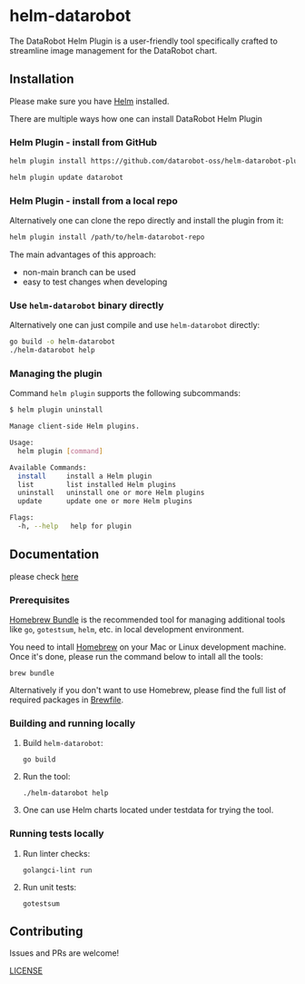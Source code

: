 # helm-datarobot

The DataRobot Helm Plugin is a user-friendly tool specifically crafted to streamline image management for the DataRobot chart.

## Installation

Please make sure you have [Helm](https://helm.sh/) installed.

There are multiple ways how one can install DataRobot Helm Plugin

### Helm Plugin - install from GitHub

```sh
helm plugin install https://github.com/datarobot-oss/helm-datarobot-plugin.git
```

```sh
helm plugin update datarobot
```


### Helm Plugin - install from a local repo

Alternatively one can clone the repo directly and install the plugin from it:

```sh
helm plugin install /path/to/helm-datarobot-repo
```

The main advantages of this approach:
* non-main branch can be used
* easy to test changes when developing

### Use `helm-datarobot` binary directly

Alternatively one can just compile and use `helm-datarobot` directly:

```sh
go build -o helm-datarobot
./helm-datarobot help
```

### Managing the plugin

Command `helm plugin` supports the following subcommands:
```sh
$ helm plugin uninstall

Manage client-side Helm plugins.

Usage:
  helm plugin [command]

Available Commands:
  install     install a Helm plugin
  list        list installed Helm plugins
  uninstall   uninstall one or more Helm plugins
  update      update one or more Helm plugins

Flags:
  -h, --help   help for plugin
```

## Documentation

please check [here](./docs/helm-datarobot.md)

### Prerequisites

[Homebrew Bundle][homebrew-bundle] is the recommended tool for managing
additional tools like `go`, `gotestsum`, `helm`, etc. in local development
environment.

You need to intall [Homebrew][homebrew] on your Mac or Linux development
machine. Once it's done, please run the command below to intall all the tools:
```
brew bundle
```

Alternatively if you don't want to use Homebrew, please find the full list of
required packages in [Brewfile](./Brewfile).

[homebrew]: https://github.com/Homebrew/brew
[homebrew-bundle]: https://github.com/Homebrew/homebrew-bundle

### Building and running locally

1. Build `helm-datarobot`:
    ```
    go build
    ```
2. Run the tool:
    ```
    ./helm-datarobot help
    ```
3. One can use Helm charts located under testdata for trying the tool.

### Running tests locally

1. Run linter checks:
    ```
    golangci-lint run
    ```

2. Run unit tests:
    ```
    gotestsum
    ```


## Contributing

Issues and PRs are welcome!

[LICENSE](./LICENSE)
